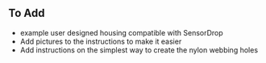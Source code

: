 ## To Add
- example user designed housing compatible with SensorDrop
- Add pictures to the instructions to make it easier
- Add instructions on the simplest way to create the nylon webbing holes
